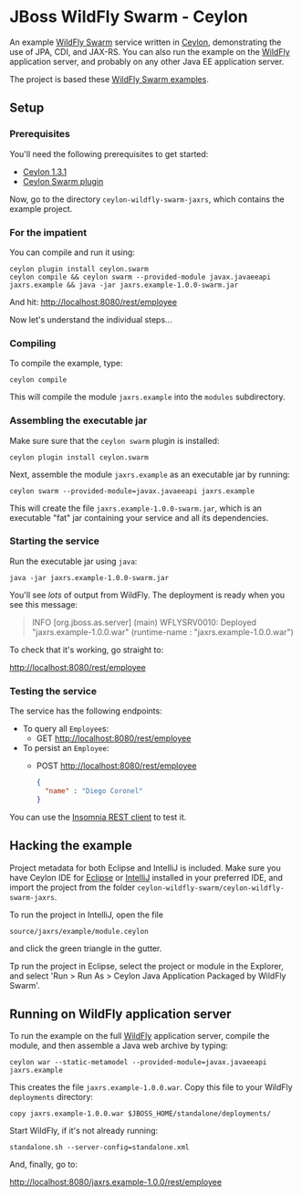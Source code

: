 # JBoss WildFly Swarm - Ceylon

An example [WildFly Swarm][] service written in [Ceylon][], 
demonstrating the use of JPA, CDI, and JAX-RS. You can also
run the example on the [WildFly][] application server, and
probably on any other Java EE application server.

The project is based these [WildFly Swarm examples][].

[Ceylon]: https://ceylon-lang.org
[WildFly]: http://wildfly.org/
[WildFly Swarm]: http://wildfly-swarm.io/
[WildFly Swarm examples]: https://github.com/wildfly-swarm/wildfly-swarm-examples/tree/master/jpa-jaxrs-cdi

## Setup

### Prerequisites

You'll need the following prerequisites to get started:

- [Ceylon 1.3.1](https://ceylon-lang.org/download)
- [Ceylon Swarm plugin](https://github.com/ceylon/ceylon.swarm)

Now, go to the directory `ceylon-wildfly-swarm-jaxrs`, which
contains the example project.

### For the impatient

You can compile and run it using:
    
    ceylon plugin install ceylon.swarm
    ceylon compile && ceylon swarm --provided-module javax.javaeeapi jaxrs.example && java -jar jaxrs.example-1.0.0-swarm.jar

And hit: <http://localhost:8080/rest/employee>

Now let's understand the individual steps...

### Compiling

To compile the example, type:

    ceylon compile

This will compile the module `jaxrs.example` into the `modules` 
subdirectory.

### Assembling the executable jar

Make sure sure that the `ceylon swarm` plugin is installed: 
   
    ceylon plugin install ceylon.swarm
   
Next, assemble the module `jaxrs.example` as an executable jar 
by running:
   
    ceylon swarm --provided-module=javax.javaeeapi jaxrs.example

This will create the file `jaxrs.example-1.0.0-swarm.jar`, which 
is an executable "fat" jar containing your service and all its 
dependencies.

### Starting the service

Run the executable jar using `java`:
   
    java -jar jaxrs.example-1.0.0-swarm.jar

You'll see *lots* of output from WildFly. The deployment is ready
when you see this message:

> INFO  [org.jboss.as.server] (main) WFLYSRV0010: Deployed "jaxrs.example-1.0.0.war" (runtime-name : "jaxrs.example-1.0.0.war")

To check that it's working, go straight to:

<http://localhost:8080/rest/employee>

### Testing the service

The service has the following endpoints:

- To query all `Employee`s:
  - GET <http://localhost:8080/rest/employee>
- To persist an `Employee`:
  - POST <http://localhost:8080/rest/employee>
  
    ```json
    {
      "name" : "Diego Coronel"
    }
    ```

You can use the [Insomnia REST client][] to test it.

[Insomnia REST client]: https://insomnia.rest/

## Hacking the example

Project metadata for both Eclipse and IntelliJ is included. Make 
sure you have Ceylon IDE for [Eclipse][] or [IntelliJ][] installed 
in your preferred IDE, and import the project from the folder
`ceylon-wildfly-swarm/ceylon-wildfly-swarm-jaxrs`.

To run the project in IntelliJ, open the file

    source/jaxrs/example/module.ceylon

and click the green triangle in the gutter.

Tp run the project in Eclipse, select the project or module in the
Explorer, and select 
'Run > Run As > Ceylon Java Application Packaged by WildFly Swarm'.

[Eclipse]: https://ceylon-lang.org/documentation/1.3/ide/eclipse/
[IntelliJ]: https://ceylon-lang.org/documentation/1.3/ide/intellij/

## Running on WildFly application server

To run the example on the full [WildFly][] application server, 
compile the module, and then assemble a Java web archive by typing:

    ceylon war --static-metamodel --provided-module=javax.javaeeapi jaxrs.example

This creates the file `jaxrs.example-1.0.0.war`. Copy this file to
your WildFly `deployments` directory:

    copy jaxrs.example-1.0.0.war $JBOSS_HOME/standalone/deployments/

Start WildFly, if it's not already running:

    standalone.sh --server-config=standalone.xml

And, finally, go to:

<http://localhost:8080/jaxrs.example-1.0.0/rest/employee>
